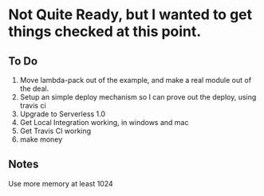 # Not Quite Ready, but I wanted to get things checked at this point. 

## To Do
1. Move lambda-pack out of the example, and make a real module out of the deal.
1. Setup an simple deploy mechanism so I can prove out the deploy, using travis ci
1. Upgrade to Serverless 1.0
1. Get Local Integration working, in windows and mac
1. Get Travis CI working
1. make money

## Notes
Use more memory at least 1024
